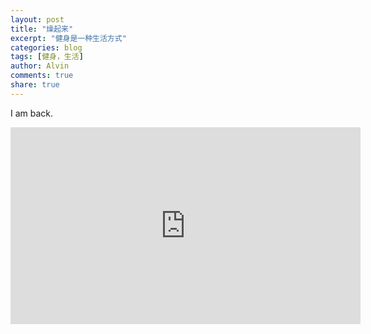 ```yaml
---
layout: post
title: "燥起来"
excerpt: "健身是一种生活方式"
categories: blog
tags: [健身，生活]
author: Alvin
comments: true
share: true
---
```


I am back.     

<iframe width="560" height="315" src="http://www.youtube.com/embed/Nt5fcE2_jZ0" frameborder="0"> </iframe>

<!-- 多说评论框 start -->
<div class="ds-thread" data-thread-key="e" data-title="e" ></div>
<!-- 多说评论框 end -->
<!-- 多说公共JS代码 start (一个网页只需插入一次) -->
<script type="text/javascript">
var duoshuoQuery = {short_name:"goaheadalvin"};
(function() {
var ds = document.createElement('script');
ds.type = 'text/javascript';ds.async = true;
ds.src = (document.location.protocol == 'https:' ? 'https:' : 'http:') + '//static.duoshuo.com/embed.js';
ds.charset = 'UTF-8';
(document.getElementsByTagName('head')[0] 
|| document.getElementsByTagName('body')[0]).appendChild(ds);
})();
</script>
<!-- 多说公共JS代码 end -->